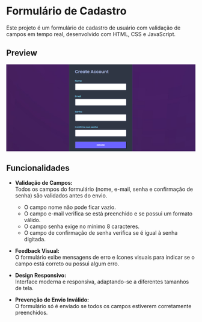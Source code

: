 # Formulário de Cadastro

Este projeto é um formulário de cadastro de usuário com validação de campos em tempo real, desenvolvido com HTML, CSS e JavaScript.

## Preview 
![print form](./Captura%20de%20tela%202024-07-18%20214914.png)

## Funcionalidades

- **Validação de Campos:**  
  Todos os campos do formulário (nome, e-mail, senha e confirmação de senha) são validados antes do envio.
    - O campo nome não pode ficar vazio.
    - O campo e-mail verifica se está preenchido e se possui um formato válido.
    - O campo senha exige no mínimo 8 caracteres.
    - O campo de confirmação de senha verifica se é igual à senha digitada.

- **Feedback Visual:**  
  O formulário exibe mensagens de erro e ícones visuais para indicar se o campo está correto ou possui algum erro.

- **Design Responsivo:**  
  Interface moderna e responsiva, adaptando-se a diferentes tamanhos de tela.

- **Prevenção de Envio Inválido:**  
  O formulário só é enviado se todos os campos estiverem corretamente preenchidos.
